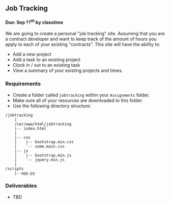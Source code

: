 ## Job Tracking
#### Due: Sep ??<sup>th</sup> by classtime

We are going to create a personal "job tracking" site. Assuming that you are a contract developer and want to keep track
of the amount of hours you apply to each of your existing "contracts". This site will have the ability to:

- Add a new project
- Add a task to an existing project
- Clock in / out to an existing task
- View a summary of your existing projects and times.


### Requirements

- Create a folder called `jobtracking` within your `Assignments` folder.
- Make sure all of your resources are downloaded to this folder.
- Use the following directory structure:

```
/jobtracking
    |
    /var/www/html/jobtracking
    |-- index.html
    |
    |-- css
    |    |-- bootstrap.min.css
    |    `-- some.main.css
    |-- js
    |    |-- bootstrap.min.js
    |    `-- jquery.min.js
    |
/scripts
    |--app.py
```


### Deliverables

- TBD
